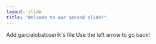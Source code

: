 ```yaml
---
layout: slide
title: "Welcome to our second slide!"
---
```

Add garcialobatoserik's file
Use the left arrow to go back!

